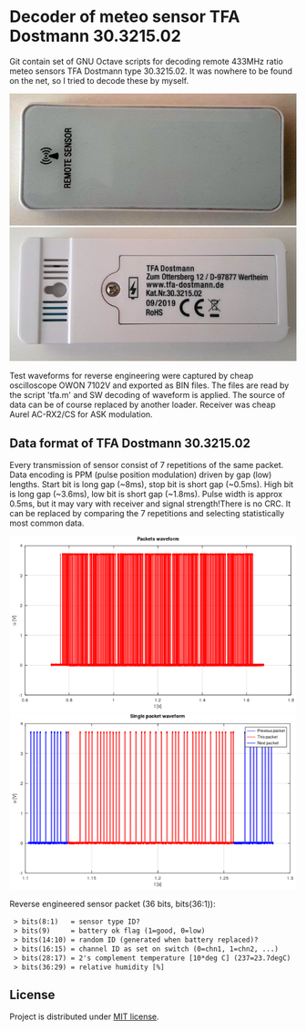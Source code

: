 # Decoder of meteo sensor TFA Dostmann 30.3215.02
Git contain set of GNU Octave scripts for decoding remote 433MHz ratio meteo sensors TFA Dostmann type 30.3215.02. It was nowhere to be found on the net, so I tried to decode these by myself. 

<img src="./foto/TFA-Dostmann-30.3215.02-top.jpg">
<img src="./foto/TFA-Dostmann-30.3215.02-bot.jpg">

Test waveforms for reverse engineering were captured by cheap oscilloscope OWON 7102V and exported as BIN files. The files are read by the script 'tfa.m' and SW decoding of waveform is applied. The source of data can be of course replaced by another loader. Receiver was cheap Aurel AC-RX2/CS for ASK modulation.    

## Data format of TFA Dostmann 30.3215.02 
Every transmission of sensor consist of 7 repetitions of the same packet. Data encoding is PPM (pulse position modulation) driven by gap (low) lengths. Start bit is long gap (~8ms), stop bit is short gap (~0.5ms). High bit is long gap (~3.6ms), low bit is short gap (~1.8ms). Pulse width is approx 0.5ms, but it may vary with receiver and signal strength!There is no CRC. It can be replaced by comparing the 7 repetitions and selecting statistically most common data.

<img src="./foto/packet_x7.png">
<img src="./foto/packet_x1.png">

Reverse engineered sensor packet (36 bits, bits(36:1)):
```
 > bits(8:1)   = sensor type ID?   
 > bits(9)     = battery ok flag (1=good, 0=low)
 > bits(14:10) = random ID (generated when battery replaced)?
 > bits(16:15) = channel ID as set on switch (0=chn1, 1=chn2, ...)
 > bits(28:17) = 2's complement temperature [10*deg C] (237=23.7degC)
 > bits(36:29) = relative humidity [%]
```

## License
Project is distributed under [MIT license](./LICENSE.txt).
